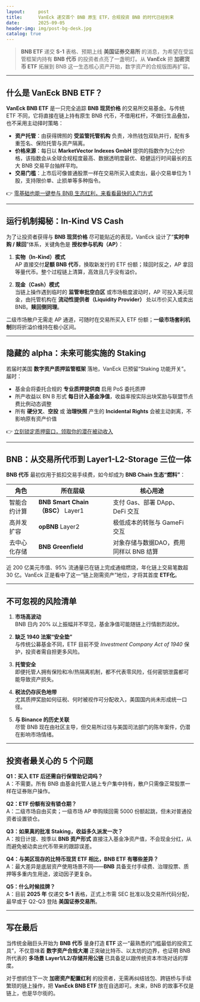 ```yaml
---
layout:     post
title:      VanEck 递交首个 BNB 原生 ETF，合规投资 BNB 的时代已经到来
date:       2025-09-05
header-img: img/post-bg-desk.jpg
catalog: true
---
```


> **BNB ETF** 递交 **S-1** 表格、预期上线 **美国证券交易所** 的消息，为希望在受监管框架内持有 **BNB 代币** 的投资者点亮了一盏明灯。从 **VanEck** 把 **加密货币 ETF** 拓展到 BNB 这一生态核心资产开始，数字资产的合规版图再扩容。

---

## 什么是 VanEck BNB ETF？

**VanEck BNB ETF** 是一只完全追踪 **BNB 现货价格** 的交易所交易基金。与传统 ETF 不同，它将直接在链上持有原生 BNB 代币，不借用杠杆，不做衍生品叠加，也不采用主动择时策略：

- **资产托管**：由获得牌照的 **受监管托管机构** 负责，冷热钱包双轨并行，配有多重签名、保险托管与资产隔离。  
- **价格来源**：每日以 **MarketVector Indexes GmbH** 提供的指数作为公允价格，该指数会从全球合规程度最高、数据透明度最优、稳健运行时间最长的五大 BNB 交易平台抽样平均。  
- **交易门槛**：上市后可像普通股票一样在交易所买入或卖出，最小交易单位为 1 股，支持限价单、止损单等多种指令。

👉 [零基础也能一键参与 BNB 生态红利，来看看最快的入门方式](https://okxdog.com/)

---

## 运行机制揭秘：In-Kind VS Cash

为了让投资者获得与 **BNB 现货价格** 尽可能贴近的表现，VanEck 设计了“**实时申购 / 赎回**”体系，关键角色是 **授权参与机构（AP）**：

1. **实物（In-Kind）模式**  
   AP 直接交付**足额 BNB 代币**，换取新发行的 ETF 份额；赎回时反之，AP 拿回等量代币。整个过程链上清算，高效且几乎没有溢价。

2. **现金（Cash）模式**  
   当链上操作遇到临时的 **监管审批空白区** 或市场极度波动时，AP 可投入美元现金，由托管机构在 **流动性提供者（Liquidity Provider）** 处以市价买入或卖出 BNB。**赎回侧同理**。

二级市场散户无需走 AP 通道，可随时在交易所买入 ETF 份额；**一级市场套利机制**则将折溢价维持在极小区间。

---

## 隐藏的 alpha：未来可能实施的 Staking

若届时美国 **数字资产质押监管框架** 落地，VanEck 已预留“Staking 功能开关”。届时：

- 基金会将委托合规的 **专业质押提供商** 启用 PoS 委托质押  
- 所产收益以 BN B 形式 **每日计入基金净值**，收益率按实际出块奖励与联盟节点费比例动态调整  
- 所有 **硬分叉**、**空投** 或 **治理快照** 产生的 **Incidental Rights** 会被主动剥离，不影响原有资产价值

👉 [立刻锁定质押窗口，领取你的潜在被动收入](https://okxdog.com/)

---

## BNB：从交易所代币到 Layer1-L2-Storage 三位一体

**BNB 代币** 最初仅用于抵扣交易手续费，如今却成为 **BNB Chain 生态“燃料”**：

| 角色 | 所在层级 | 核心用途 |
|---|---|---|
| 智能合约计算 | **BNB Smart Chain（BSC）** Layer1 | 支付 Gas、部署 DApp、DeFi 交互 |
| 高并发扩容 | **opBNB** Layer2 | 极低成本的转账与 GameFi 交互 |
| 去中心化存储 | **BNB Greenfield** | 对象存储与数据DAO，费用同样以 BNB 结算 |

近 200 亿美元市值、95% 流通量已在链上完成通缩燃烧，年化链上交易笔数超 30 亿。VanEck 正是看中了这一“链上刚需资产”地位，才将其首度 **ETF化**。

---

## 不可忽视的风险清单

1. **市场高波动**  
   BNB 日内 20% 以上振幅并不罕见，基金净值可能随链上行情剧烈起伏。

2. **缺乏 1940 法案“安全垫”**  
   与传统公募基金不同，ETF 目前不受 *Investment Company Act of 1940* 保护，投资者需自担更多风险。

3. **托管安全**  
   即便托管人拥有保险和冷/热隔离机制，都不代表零风险，任何密钥泄露都可能导致资产损失。

4. **税法仍存灰色地带**  
   尤其质押奖励如何征税、何时被视作可分配收入，美国国内尚未形成统一口径。

5. **与 Binance 的历史关联**  
   尽管 BNB 现在由社区主导，但交易所过往与美国司法部门的陈年案件，仍潜在影响市场情绪。

---

## 投资者最关心的 5 个问题

**Q1：买入 ETF 后还需自行保管助记词吗？**  
A：不需要。所有 BNB 由基金托管人链上专户集中持有，散户只需像正常股票一样在证券账户操作。

**Q2：ETF 份额有没有锁仓期？**  
A：二级市场自由买卖；一级市场 AP 申购赎回需 5000 份额起跳，但未对普通投资者设置锁仓。

**Q3：如果真的批准 Staking，收益多久派发一次？**  
A：按日计提、按季以 **BNB 资产形式** 直接注入基金净资产值，不会现金分红，从而避免被动卖出代币带来的跟踪误差。

**Q4：与美区现存的比特币现货 ETF 相比，BNB ETF 有哪些差异？**  
A：最大差异是底层资产使用场景不同——**BNB** 具备支付手续费、治理投票、质押等多重内生用途，波动因子更复杂。

**Q5：什么时候挂牌？**  
A：目前 **2025 年** 仅递交 **S-1** 表格，正式上市需 SEC 批准以及交易所代码分配，最早或于 Q2-Q3 登陆 **美国证券交易所**。

---

## 写在最后

当传统金融巨头开始为 **BNB 代币** 量身打造 **ETF** 这一“最熟悉的门槛最低的投资工具”，不仅意味着 **数字资产合规大潮** 正突破比特币、以太坊的边界，也证明 BNB 所代表的 **多场景 Layer1/L2/存储并用公链** 已具备足以跟传统资本市场对话的厚度。  

对于想抓住下一次 **加密资产配置红利** 的投资者，无需再纠结钱包、跨链桥与手续繁琐的链上操作，把 **VanEck BNB ETF** 放在自选即可。未来，BNB 的故事不仅是链上，也是华尔街的。